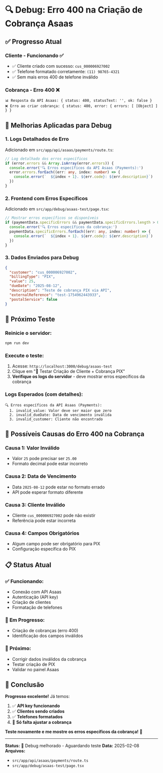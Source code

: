 # 🔍 Debug: Erro 400 na Criação de Cobrança Asaas

## ✅ **Progresso Atual**

### **Cliente - Funcionando ✅**
- ✅ Cliente criado com sucesso: `cus_000006927002`
- ✅ Telefone formatado corretamente: `(11) 98765-4321`
- ✅ Sem mais erros 400 de telefone inválido

### **Cobrança - Erro 400 ❌**
```
📊 Resposta da API Asaas: { status: 400, statusText: '', ok: false }
❌ Erro ao criar cobrança: { status: 400, error: { errors: [ [Object] ] } }
```

## 🔧 **Melhorias Aplicadas para Debug**

### 1. **Logs Detalhados de Erro**
Adicionado em `src/app/api/asaas/payments/route.ts`:

```typescript
// Log detalhado dos erros específicos
if (error.errors && Array.isArray(error.errors)) {
  console.error('🔍 Erros específicos da API Asaas (Payments):')
  error.errors.forEach((err: any, index: number) => {
    console.error(`  ${index + 1}. ${err.code}: ${err.description}`)
  })
}
```

### 2. **Frontend com Erros Específicos**
Adicionado em `src/app/debug/asaas-test/page.tsx`:

```typescript
// Mostrar erros específicos se disponíveis
if (paymentData.specificErrors && paymentData.specificErrors.length > 0) {
  console.error('🔍 Erros específicos da cobrança:')
  paymentData.specificErrors.forEach((err: any, index: number) => {
    console.error(`  ${index + 1}. ${err.code}: ${err.description}`)
  })
}
```

### 3. **Dados Enviados para Debug**
```json
{
  "customer": "cus_000006927002",
  "billingType": "PIX",
  "value": 25,
  "dueDate": "2025-08-12",
  "description": "Teste de cobrança PIX via API",
  "externalReference": "test-1754962443933",
  "postalService": false
}
```

## 🧪 **Próximo Teste**

### **Reinicie o servidor:**
```bash
npm run dev
```

### **Execute o teste:**
1. Acesse: `http://localhost:3000/debug/asaas-test`
2. Clique em "🚀 Testar Criação de Cliente + Cobrança PIX"
3. **Verifique os logs do servidor** - deve mostrar erros específicos da cobrança

### **Logs Esperados (com detalhes):**
```
🔍 Erros específicos da API Asaas (Payments):
  1. invalid_value: Valor deve ser maior que zero
  2. invalid_dueDate: Data de vencimento inválida
  3. invalid_customer: Cliente não encontrado
```

## 🎯 **Possíveis Causas do Erro 400 na Cobrança**

### **Causa 1: Valor Inválido**
- Valor `25` pode precisar ser `25.00`
- Formato decimal pode estar incorreto

### **Causa 2: Data de Vencimento**
- Data `2025-08-12` pode estar no formato errado
- API pode esperar formato diferente

### **Causa 3: Cliente Inválido**
- Cliente `cus_000006927002` pode não existir
- Referência pode estar incorreta

### **Causa 4: Campos Obrigatórios**
- Algum campo pode ser obrigatório para PIX
- Configuração específica do PIX

## 📋 **Status Atual**

### ✅ **Funcionando:**
- Conexão com API Asaas
- Autenticação (API key)
- Criação de clientes
- Formatação de telefones

### 🔄 **Em Progresso:**
- Criação de cobranças (erro 400)
- Identificação dos campos inválidos

### 🎯 **Próximo:**
- Corrigir dados inválidos da cobrança
- Testar criação de PIX
- Validar no painel Asaas

## 🎉 **Conclusão**

**Progresso excelente!** Já temos:

1. ✅ **API key funcionando**
2. ✅ **Clientes sendo criados**
3. ✅ **Telefones formatados**
4. 🔄 **Só falta ajustar a cobrança**

**Teste novamente e me mostre os erros específicos da cobrança!** 🚀

---

**Status:** 🔄 Debug melhorado - Aguardando teste
**Data:** 2025-02-08
**Arquivos:** 
- `src/app/api/asaas/payments/route.ts`
- `src/app/debug/asaas-test/page.tsx`